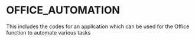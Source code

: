 # OFFICE_AUTOMATION
This includes the codes for an application which can be used for the Office function to automate various tasks
